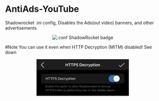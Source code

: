 # AntiAds-YouTube
Shadowrocket .ini config, Disables the Ads(out video) banners, and other advertisements.


<p align="center">
  <img src="https://img.shields.io/badge/.conf%20ShadowRocket-grey?style=for-the-badge&logo=ios" alt=".conf ShadowRocket badge" />
</p>
#Note
    You can use it even when HTTP Decryption (MITM) disabled! See down
<p align="center">
  <img src="./IMG_1580.jpeg" alt="Note" width="300" />
</p>
